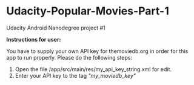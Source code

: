 # Udacity-Popular-Movies-Part-1
Udacity Android Nanodegree project #1

**Instructions for user:**

You have to supply your own API key for themoviedb.org in order for this app to run properly. Please do the following steps:

1. Open the file <project folder>/app/src/main/res/my_api_key_string.xml for edit.
2. Enter your API key to the tag *"my_moviedb_key"*
